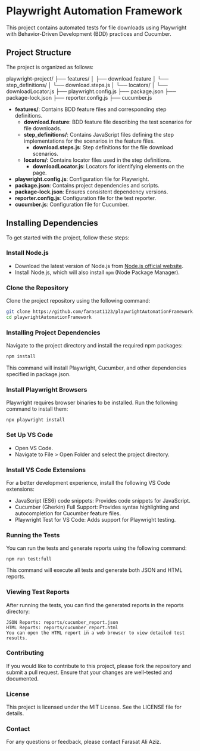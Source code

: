 # Playwright Automation Framework

This project contains automated tests for file downloads using Playwright with Behavior-Driven Development (BDD) practices and Cucumber.

## Project Structure

The project is organized as follows:

playwright-project/ ├── features/ │ ├── download.feature │ └── step_definitions/ │ └── download.steps.js │ └── locators/ │ └── downloadLocator.js ├── playwright.config.js ├── package.json ├── package-lock.json ├── reporter.config.js ├── cucumber.js


- **features/**: Contains BDD feature files and corresponding step definitions.
  - **download.feature**: BDD feature file describing the test scenarios for file downloads.
  - **step_definitions/**: Contains JavaScript files defining the step implementations for the scenarios in the feature files.
    - **download.steps.js**: Step definitions for the file download scenarios.
  - **locators/**: Contains locator files used in the step definitions.
    - **downloadLocator.js**: Locators for identifying elements on the page.
- **playwright.config.js**: Configuration file for Playwright.
- **package.json**: Contains project dependencies and scripts.
- **package-lock.json**: Ensures consistent dependency versions.
- **reporter.config.js**: Configuration file for the test reporter.
- **cucumber.js**: Configuration file for Cucumber.

## Installing Dependencies

To get started with the project, follow these steps:

### Install Node.js

- Download the latest version of Node.js from [Node.js official website](https://nodejs.org/).
- Install Node.js, which will also install `npm` (Node Package Manager).

### Clone the Repository

Clone the project repository using the following command:

```bash
git clone https://github.com/farasat1123/playwrightAutomationFramework.git
cd playwrightAutomationFramework
```

### Installing Project Dependencies

Navigate to the project directory and install the required npm packages:

```bash
npm install
```

This command will install Playwright, Cucumber, and other dependencies specified in package.json.

### Install Playwright Browsers
Playwright requires browser binaries to be installed. Run the following command to install them:
```
npx playwright install
```

### Set Up VS Code
- Open VS Code.
- Navigate to File > Open Folder and select the project directory.
### Install VS Code Extensions
For a better development experience, install the following VS Code extensions:
- JavaScript (ES6) code snippets: Provides code snippets for JavaScript.
- Cucumber (Gherkin) Full Support: Provides syntax highlighting and autocompletion for Cucumber feature files.
- Playwright Test for VS Code: Adds support for Playwright testing.

### Running the Tests
You can run the tests and generate reports using the following command:
```
npm run test:full
```

This command will execute all tests and generate both JSON and HTML reports.

### Viewing Test Reports
After running the tests, you can find the generated reports in the reports directory:
```
JSON Reports: reports/cucumber_report.json
HTML Reports: reports/cucumber_report.html
You can open the HTML report in a web browser to view detailed test results.
```

### Contributing
If you would like to contribute to this project, please fork the repository and submit a pull request. Ensure that your changes are well-tested and documented.

### License
This project is licensed under the MIT License. See the LICENSE file for details.

### Contact
For any questions or feedback, please contact Farasat Ali Aziz.
